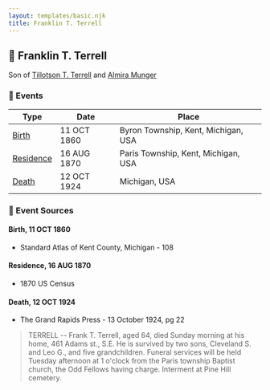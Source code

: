 ```yaml
---
layout: templates/basic.njk
title: Franklin T. Terrell
---
```

## 🔵 Franklin T. Terrell

Son of [Tillotson T. Terrell](/people/5/59687792) and [Almira Munger](/people/3/36419408)

### 📆 Events

Type | Date | Place
------ | ------ | ------
[Birth](#event-0) | 11 OCT 1860 | Byron Township, Kent, Michigan, USA
[Residence](#event-1) | 16 AUG 1870 | Paris Township, Kent, Michigan, USA
[Death](#event-2) | 12 OCT 1924 | Michigan, USA

### 📰 Event Sources

#### <a id="event-0"></a> Birth, 11 OCT 1860
* Standard Atlas of Kent County, Michigan  - 108

#### <a id="event-1"></a> Residence, 16 AUG 1870
* 1870 US Census

#### <a id="event-2"></a> Death, 12 OCT 1924
* The Grand Rapids Press  - 13 October 1924, pg 22
>   
  > TERRELL -- Frank T. Terrell, aged 64, died Sunday morning at his home, 461 Adams st., S.E. He is survived by two sons, Cleveland S. and Leo G., and five grandchildren. Funeral services will be held Tuesday afternoon at 1 o'clock from the Paris township Baptist church, the Odd Fellows having charge. Interment at Pine Hill cemetery.